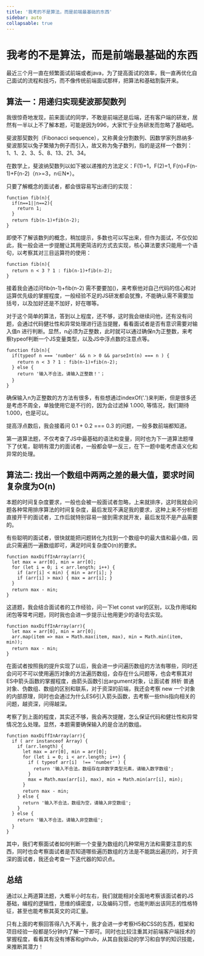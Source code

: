 ```yaml
---
title: '我考的不是算法，而是前端最基础的东西'
sidebar: auto
collapsable: true
---
```

# 我考的不是算法，而是前端最基础的东西

最近三个月一直在频繁面试前端或者java，为了提高面试的效率，我一直再优化自己面试的流程和技巧，而不像传统前端面试那样，把算法和基础割裂开来。

## 算法一：用递归实现斐波那契数列
我很惊奇地发现，前来面试的同学，不敢是前端还是后端，还有客户端的研发，居然有一半以上不了解本题，可能是因为996，大家忙于业务研发而忽略了基础吧。

斐波那契数列（Fibonacci sequence），又称黄金分割数列、因数学家列昂纳多·斐波那契以兔子繁殖为例子而引入，故又称为兔子数列，指的是这样一个数列：1、1、2、3、5、8、13、21、34。

在数学上，斐波纳契数列以如下被以递推的方法定义：F(1)=1，F(2)=1, F(n)=F(n-1)+F(n-2)（n>=3，n∈N*）。

只要了解概念的面试者，都会很容易写出递归的实现：
```
function fib(n){
  if(n==1||n==2){
    return 1;
  }
  return fib(n-1)+fib(n-2);　　　　
}
```
即使不了解该数列的概念，稍加提示，多数也可以写出来，但作为面试，不仅仅如此，我一般会进一步提醒让其用更简洁的方式去实现，核心算法要求只能用一个语句，以考察其对三目运算符的使用：
```
function fib(n){
  return n < 3 ? 1 : fib(n-1)+fib(n-2);　　　　
}
```
接着我会通过问fib(n-1)+fib(n-2) 需不要要加()，来考察他对自己代码的信心和对运算优先级的掌握程度，一般经验不足的JS研发都会犹豫，不能确认需不需要加括号，以及加好还是不加好，好在哪等。

对于这个简单的算法，答到以上程度，还不够，这时我会继续问他，还有没有问题，会通过代码健壮性和异常处理进行适当提醒，看看面试者是否有意识需要对输入值n 进行判断。显然，n必须为正整数，此时就可以通过确保n为正整数，来考察typeof判断一个JS变量类型，以及JS中浮点数的注意点等。
```
function fib(n){
  if(typeof n === 'number' && n > 0 && parseInt(n) === n ) {
    return n < 3 ? 1 : fib(n-1)+fib(n-2);　
  } else {
    return '输入不合法，请输入正整数！'；
  }　　　
}
```
确保输入n为正整数的方方法有很多，有些想通过indexOf('.')来判断，但是很多还是考虑不周全，单独使用它是不行的，因为会过滤掉 1.000, 等情况，我们期待1.000，也是可以。

提高浮点数后，我会接着问 0.1 + 0.2 === 0.3 的问题，一般多数前端都知道。

第一道算法题，不仅考查了JS中最基础的语法和变量，同时也为下一道算法题埋下了伏笔，聪明有潜力的面试者，一般都会举一反三，在下一题中能考虑语义化和异常的处理。

## 算法二: 找出一个数组中两两之差的最大值，要求时间复杂度为O(n)
本题的时间复杂度要求，一般也会被一般面试者忽略，上来就排序，这时我就会问题各种常用排序算法的时间复杂度，最后发现不满足我的要求，这种上来不分析题直接开干的面试者，工作后就特别容易一接到需求就开发，最后发现不是产品需要的。

有些聪明的面试者，很快就能把问题转化为找到一个数组中的最大值和最小值，因此只需遍历一遍数组即可，满足时间复杂度O(n)的要求。

```
function maxDiffInArray(arr){
  let max = arr[0], min = arr[0];
  for (let i = 0; i < arr.length; i++) {
    if (arr[i] < min) { min = arr[i]; }
    if (arr[i] > max) { max = arr[i]; }
  } 
  return max - min;　　
}
```
这道题，我会结合面试者的工作经验，问一下let const var的区别，以及作用域和闭包等常考问题，同时我也会进一步提示让他用更少的语句去实现。
```
function maxDiffInArray(arr){
  let max = arr[0], min = arr[0];
  arr.map(item => max = Math.max(item, max), min = Math.min(item, min));
  return max - min;　　
}
```
在面试者按照我的提升实现了以后，我会进一步问遍历数组的方法有哪些，同时还会问可不可以使用遍历对象的方法遍历数组，会存在什么问题等，也会考察其对ES中箭头函数的掌握程度，由箭头函数引出argument对象，让面试者 辨析 普通对象、伪数组、数组的区别和联系，对于资深的前端，我还会考察 new 一个对象的内部原理，同时也会通过为什么ES6引入箭头函数，去考察一些this指向相关的问题，越资深，问得越深。

考察了到上面的程度，其实还不够，我会再次提醒，怎么保证代码和健壮性和异常情况怎么处理。显然，本题需要确保输入的是合法的数组。
```
function maxDiffInArray(arr){
  if ( arr instanceof Array) {
    if (arr.length) {
      let max = arr[0], min = arr[0];
      for (let i = 0; i < arr.length; i++) {
        if ( typeof arr[i]  !== 'number' ) {
          return '输入不合法，数组存在非数字类型元素，请输入数字数组';
        }
        max = Math.max(arr[i], max), min = Math.min(arr[i], min);
      }   
      return max - min;　
    } else {
      return '输入不合法，数组为空，请输入非空数组';
    }
  } else {
    return '输入不合法，请输入非空数组';
  }　
}
```
其中，我们考察面试者如何判断一个变量为数组的几种常用方法和需要注意的东西，同时也会考察面试者是否知道哪些遍历数组的方法是不能跳出遍历的，对于资深的面试者，我还会考查一下迭代器的知识点。

## 总结
通过以上两道算法题，大概半小时左右，我们就能相对全面地考察该面试者的JS基础，编程的逻辑性，思维的缜密度，以及编码习惯，也能判断出该同志的性格特征，甚至也能考察其英文的词汇量。

只有上面的考察回答得八九不离十，我才会进一步考察H5和CSS的东西，框架和项目经验一般都是5分钟内了解一下即可。同时也比较注重其对前端客户端技术的掌握程度，看看其有没有博客和github，从其自我驱动的学习和自学的知识技能，来推断其潜力！